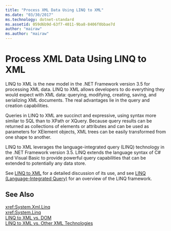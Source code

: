 ```yaml
---
title: "Process XML Data Using LINQ to XML"
ms.date: "03/30/2017"
ms.technology: dotnet-standard
ms.assetid: 059d6b9d-63f7-4011-9ba8-8406f0bbae7d
author: "mairaw"
ms.author: "mairaw"
---
```

# Process XML Data Using LINQ to XML
LINQ to XML is the new model in the .NET Framework version 3.5 for processing XML data. LINQ to XML allows developers to do everything they would expect with XML data: querying, modifying, creating, saving, and serializing XML documents. The real advantages lie in the query and creation capabilities.  
  
 Queries in LINQ to XML are succinct and expressive, using syntax more similar to SQL than to XPath or XQuery. Because query results can be returned as collections of elements or attributes and can be used as parameters for XElement objects, XML trees can be easily transformed from one shape to another.  
  
 LINQ to XML leverages the language-integrated query (LINQ) technology in the .NET Framework version 3.5. LINQ extends the language syntax of C# and Visual Basic to provide powerful query capabilities that can be extended to potentially any data store.  
  
 See [LINQ to XML](https://msdn.microsoft.com/library/f0fe21e9-ee43-4a55-b91a-0800e5782c13) for a detailed discussion of its use, and see [LINQ (Language-Integrated Query)](https://msdn.microsoft.com/library/a73c4aec-5d15-4e98-b962-1274021ea93d) for an overview of the LINQ framework.  
  
## See Also  
 <xref:System.Xml.Linq>  
 <xref:System.Linq>  
 [LINQ to XML vs. DOM](https://msdn.microsoft.com/library/19b5ed02-feb2-455a-8897-f7f0fd76aca3)  
 [LINQ to XML vs. Other XML Technologies](https://msdn.microsoft.com/library/7ba1eecf-f09a-42de-bc80-22ca5b2e42d3)
